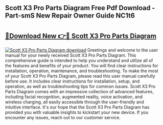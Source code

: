## Scott X3 Pro Parts Diagram Free Pdf Download - Part-smS New Repair Owner Guide NC1t6

# <h2><a href="http://dfpq6e1.blite.top/?on=Scott+X3+Pro+Parts+Diagram">🔗Download New 👉🔴 Scott X3 Pro Parts Diagram</a></h2>

[![Scott X3 Pro Parts Diagram download](https://i.imgur.com/lujVjoI.png)](http://dfpq6e1.blite.top/?on=Scott+X3+Pro+Parts+Diagram)
Greetings and welcome to the user manual for your newly received Scott X3 Pro Parts Diagram. This comprehensive guide is intended to help you understand and utilize all of the features and benefits of your product. You will find clear instructions for installation, operation, maintenance, and troubleshooting. To make the most of your Scott X3 Pro Parts Diagram, please read this user manual carefully before use. It includes clear instructions for installation, setup, and operation, as well as troubleshooting tips for common issues. Scott X3 Pro Parts Diagram comes with an impressive collection of advanced features, including facial recognition, augmented reality, voice activation, and wireless charging, all easily accessible through the user-friendly and intuitive interface. It's our hope that the Scott X3 Pro Parts Diagram has provided you with valuable insights to kickstart your new device. If you encounter any issues, reach out to our customer service.
